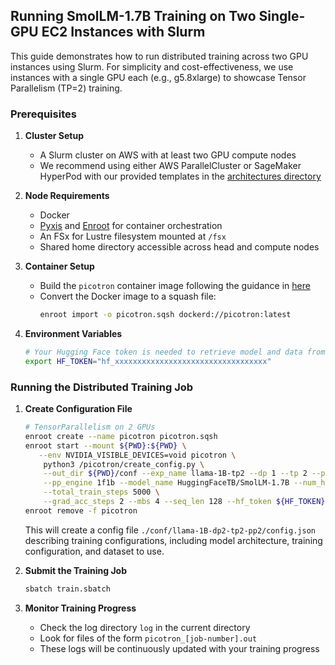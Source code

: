 ## Running SmolLM-1.7B Training on Two Single-GPU EC2 Instances with Slurm

This guide demonstrates how to run distributed training across two GPU instances using Slurm. For simplicity and cost-effectiveness, we use instances with a single GPU each (e.g., g5.8xlarge) to showcase Tensor Parallelism (TP=2) training.

### Prerequisites

1. **Cluster Setup**
   - A Slurm cluster on AWS with at least two GPU compute nodes
   - We recommend using either AWS ParallelCluster or SageMaker HyperPod with our provided templates in the [architectures directory](../../../1.architectures)

2. **Node Requirements**
   - Docker
   - [Pyxis](https://github.com/NVIDIA/pyxis) and [Enroot](https://github.com/NVIDIA/enroot) for container orchestration
   - An FSx for Lustre filesystem mounted at `/fsx`
   - Shared home directory accessible across head and compute nodes

3. **Container Setup**
   - Build the `picotron` container image following the guidance in [here](..)
   - Convert the Docker image to a squash file:
     ```bash
     enroot import -o picotron.sqsh dockerd://picotron:latest
     ```

4. **Environment Variables**
   ```bash
   # Your Hugging Face token is needed to retrieve model and data from HF Hub
   export HF_TOKEN="hf_xxxxxxxxxxxxxxxxxxxxxxxxxxxxxxxxxx"
   ```

### Running the Distributed Training Job

1. **Create Configuration File**
   ```bash
   # TensorParallelism on 2 GPUs
   enroot create --name picotron picotron.sqsh
   enroot start --mount ${PWD}:${PWD} \
      --env NVIDIA_VISIBLE_DEVICES=void picotron \
       python3 /picotron/create_config.py \
       --out_dir ${PWD}/conf --exp_name llama-1B-tp2 --dp 1 --tp 2 --pp 1  \
       --pp_engine 1f1b --model_name HuggingFaceTB/SmolLM-1.7B --num_hidden_layers 5 \
       --total_train_steps 5000 \
       --grad_acc_steps 2 --mbs 4 --seq_len 128 --hf_token ${HF_TOKEN} 
   enroot remove -f picotron
   ```

   This will create a config file `./conf/llama-1B-dp2-tp2-pp2/config.json` describing training configurations, including model architecture, training configuration, and dataset to use.

2. **Submit the Training Job**
   ```bash
   sbatch train.sbatch
   ```

3. **Monitor Training Progress**
   - Check the log directory `log` in the current directory
   - Look for files of the form `picotron_[job-number].out`
   - These logs will be continuously updated with your training progress

